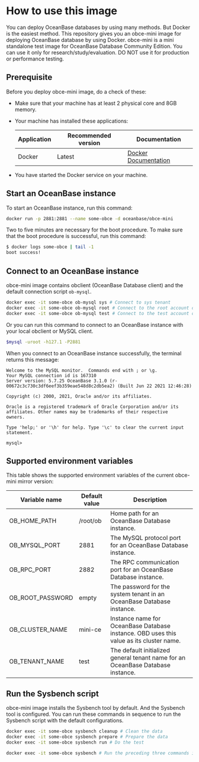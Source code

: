 # How to use this image

You can deploy OceanBase databases by using many methods. But Docker is the easiest method. This repository gives you an obce-mini image for deploying OceanBase database by using Docker. obce-mini is a mini standalone test image for OceanBase Database Community Edition. You can use it only for research/study/evaluation.  DO NOT use it for production or performance testing.

## Prerequisite

Before you deploy obce-mini image, do a check of these:

- Make sure that your machine has at least 2 physical core and 8GB memory.
- Your machine has installed these applications:

    Application | Recommended version | Documentation
    ---     | ------  | -----
    Docker | Latest | [Docker Documentation](https://docs.docker.com/get-docker/)
- You have started the Docker service on your machine.

## Start an OceanBase instance

To start an OceanBase instance, run this command:

```bash
docker run -p 2881:2881 --name some-obce -d oceanbase/obce-mini
```

Two to five minutes are necessary for the boot procedure. To make sure that the boot procedure is successful, run this command:

```bash
$ docker logs some-obce | tail -1
boot success!
```

## Connect to an OceanBase instance

obce-mini image contains obclient (OceanBase Database client) and the default connection script `ob-mysql`.

```bash
docker exec -it some-obce ob-mysql sys # Connect to sys tenant
docker exec -it some-obce ob-mysql root # Connect to the root account of a general tenant
docker exec -it some-obce ob-mysql test # Connect to the test account of a general tenant
```

Or you can run this command to connect to an OceanBase instance with your local obclient or MySQL client.

```bash
$mysql -uroot -h127.1 -P2881
```

When you connect to an OceanBase instance successfully, the terminal returns this message:

```mysql
Welcome to the MySQL monitor.  Commands end with ; or \g.
Your MySQL connection id is 167310
Server version: 5.7.25 OceanBase 3.1.0 (r-00672c3c730c3df6eef3b359eae548d8c2db5ea2) (Built Jun 22 2021 12:46:28)

Copyright (c) 2000, 2021, Oracle and/or its affiliates.

Oracle is a registered trademark of Oracle Corporation and/or its
affiliates. Other names may be trademarks of their respective
owners.

Type 'help;' or '\h' for help. Type '\c' to clear the current input statement.

mysql>
```

## Supported environment variables

This table shows the supported environment variables of the current obce-mini mirror version:

Variable name | Default value | Description
------- | ----- | ---
OB_HOME_PATH | /root/ob | Home path for an OceanBase Database instance.
OB_MYSQL_PORT | 2881 | The MySQL protocol port for an OceanBase Database instance.
OB_RPC_PORT | 2882 | The RPC communication port for an OceanBase Database instance.
OB_ROOT_PASSWORD | empty |  The password for the system tenant in an OceanBase Database instance.
OB_CLUSTER_NAME | mini-ce | Instance name for OceanBase Database instance. OBD uses this value as its cluster name.
OB_TENANT_NAME | test | The default initialized general tenant name for an OceanBase Database instance.

## Run the Sysbench script

obce-mini image installs the Sysbench tool by default. And the Sysbench tool is configured. You can run these commands in sequence to run the Sysbench script with the default configurations.

```bash
docker exec -it some-obce sysbench cleanup # Clean the data
docker exec -it some-obce sysbench prepare # Prepare the data
docker exec -it some-obce sysbench run # Do the test

docker exec -it some-obce sysbench # Run the preceding three commands in order
```

